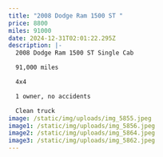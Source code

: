 ```yaml
---
title: "2008 Dodge Ram 1500 ST "
price: 8800
miles: 91000
date: 2024-12-31T02:01:22.295Z
description: |-
  2008 Dodge Ram 1500 ST Single Cab 

  91,000 miles

  4x4

  1 owner, no accidents 

  Clean truck
image: /static/img/uploads/img_5855.jpeg
image1: /static/img/uploads/img_5856.jpeg
image2: /static/img/uploads/img_5864.jpeg
image3: /static/img/uploads/img_5862.jpeg
---
```

